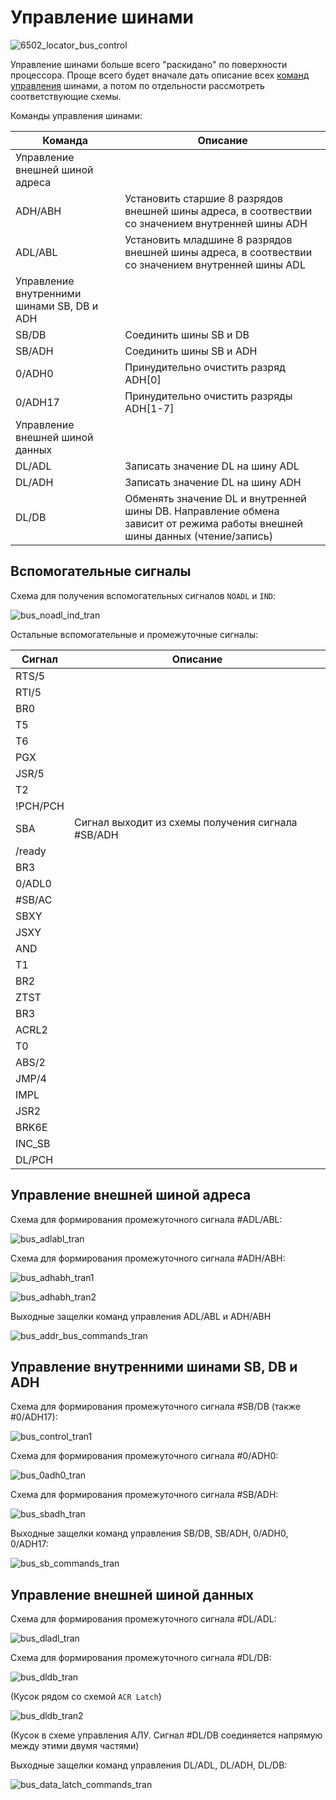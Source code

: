 # Управление шинами

![6502_locator_bus_control](/BreakingNESWiki/imgstore/6502_locator_bus_control.jpg)

Управление шинами больше всего "раскидано" по поверхности процессора. Проще всего будет вначале дать описание всех [команд управления](context_control.md) шинами, а потом по отдельности рассмотреть соответствующие схемы.

Команды управления шинами:

|Команда|Описание|
|---|---|
|Управление внешней шиной адреса||
|ADH/ABH|Установить старшие 8 разрядов внешней шины адреса, в соотвествии со значением внутренней шины ADH|
|ADL/ABL|Установить младшине 8 разрядов внешней шины адреса, в соотвествии со значением внутренней шины ADL|
|Управление внутренними шинами SB, DB и ADH||
|SB/DB|Соединить шины SB и DB|
|SB/ADH|Соединить шины SB и ADH|
|0/ADH0|Принудительно очистить разряд ADH\[0\]|
|0/ADH17|Принудительно очистить разряды ADH\[1-7\]|
|Управление внешней шиной данных||
|DL/ADL|Записать значение DL на шину ADL|
|DL/ADH|Записать значение DL на шину ADH|
|DL/DB|Обменять значение DL и внутренней шины DB. Направление обмена зависит от режима работы внешней шины данных (чтение/запись)|

## Вспомогательные сигналы

Схема для получения вспомогательных сигналов `NOADL` и `IND`:

![bus_noadl_ind_tran](/BreakingNESWiki/imgstore/bus_noadl_ind_tran.jpg)

Остальные вспомогательные и промежуточные сигналы:

|Сигнал|Описание|
|---|---|
|RTS/5| |
|RTI/5| |
|BR0| |
|T5| |
|T6| |
|PGX| |
|JSR/5| |
|T2| |
|!PCH/PCH| |
|SBA|Сигнал выходит из схемы получения сигнала #SB/ADH|
|/ready| |
|BR3| |
|0/ADL0| |
|#SB/AC| |
|SBXY| |
|JSXY| |
|AND| |
|T1| |
|BR2| |
|ZTST| |
|BR3| |
|ACRL2| |
|T0| |
|ABS/2| |
|JMP/4| |
|IMPL| |
|JSR2| |
|BRK6E| |
|INC_SB| |
|DL/PCH| |

## Управление внешней шиной адреса

Схема для формирования промежуточного сигнала #ADL/ABL:

![bus_adlabl_tran](/BreakingNESWiki/imgstore/bus_adlabl_tran.jpg)

Схема для формирования промежуточного сигнала #ADH/ABH:

![bus_adhabh_tran1](/BreakingNESWiki/imgstore/bus_adhabh_tran1.jpg)

![bus_adhabh_tran2](/BreakingNESWiki/imgstore/bus_adhabh_tran2.jpg)

Выходные защелки команд управления ADL/ABL и ADH/ABH

![bus_addr_bus_commands_tran](/BreakingNESWiki/imgstore/bus_addr_bus_commands_tran.jpg)

## Управление внутренними шинами SB, DB и ADH

Схема для формирования промежуточного сигнала #SB/DB (также #0/ADH17):

![bus_control_tran1](/BreakingNESWiki/imgstore/bus_control_tran1.jpg)

Схема для формирования промежуточного сигнала #0/ADH0:

![bus_0adh0_tran](/BreakingNESWiki/imgstore/bus_0adh0_tran.jpg)

Схема для формирования промежуточного сигнала #SB/ADH:

![bus_sbadh_tran](/BreakingNESWiki/imgstore/bus_sbadh_tran.jpg)

Выходные защелки команд управления SB/DB, SB/ADH, 0/ADH0, 0/ADH17:

![bus_sb_commands_tran](/BreakingNESWiki/imgstore/bus_sb_commands_tran.jpg)

## Управление внешней шиной данных

Схема для формирования промежуточного сигнала #DL/ADL:

![bus_dladl_tran](/BreakingNESWiki/imgstore/bus_dladl_tran.jpg)

Схема для формирования промежуточного сигнала #DL/DB:

![bus_dldb_tran](/BreakingNESWiki/imgstore/bus_dldb_tran.jpg)

(Кусок рядом со схемой `ACR Latch`)

![bus_dldb_tran2](/BreakingNESWiki/imgstore/bus_dldb_tran2.jpg)

(Кусок в схеме управления АЛУ. Сигнал #DL/DB соединяется напрямую между этими двумя частями)

Выходные защелки команд управления DL/ADL, DL/ADH, DL/DB:

![bus_data_latch_commands_tran](/BreakingNESWiki/imgstore/bus_data_latch_commands_tran.jpg)
